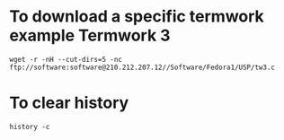 # To download a specific termwork example Termwork 3

`wget -r -nH --cut-dirs=5 -nc ftp://software:software@210.212.207.12//Software/Fedora1/USP/tw3.c`

# To clear history

`history -c`
